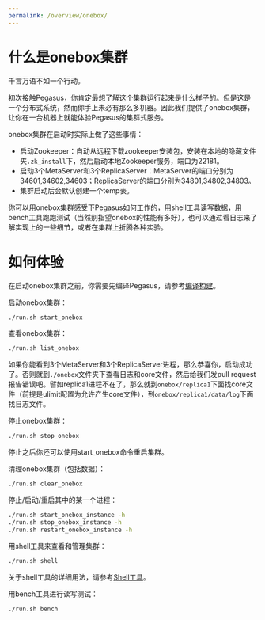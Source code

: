 ```yaml
---
permalink: /overview/onebox/
---
```


# 什么是onebox集群

千言万语不如一个行动。

初次接触Pegasus，你肯定最想了解这个集群运行起来是什么样子的。但是这是一个分布式系统，然而你手上未必有那么多机器。因此我们提供了onebox集群，让你在一台机器上就能体验Pegasus的集群式服务。

onebox集群在启动时实际上做了这些事情：
* 启动Zookeeper：自动从远程下载zookeeper安装包，安装在本地的隐藏文件夹```.zk_install```下，然后启动本地Zookeeper服务，端口为22181。
* 启动3个MetaServer和3个ReplicaServer：MetaServer的端口分别为34601,34602,34603；ReplicaServer的端口分别为34801,34802,34803。
* 集群启动后会默认创建一个temp表。

你可以用onebox集群感受下Pegasus如何工作的，用shell工具读写数据，用bench工具跑跑测试（当然别指望onebox的性能有多好），也可以通过看日志来了解实现上的一些细节，或者在集群上折腾各种实验。

# 如何体验

在启动onebox集群之前，你需要先编译Pegasus，请参考[编译构建](docs/build/compile-from-source/)。

启动onebox集群：
```bash
./run.sh start_onebox
```

查看onebox集群：
```bash
./run.sh list_onebox
```
如果你能看到3个MetaServer和3个ReplicaServer进程，那么恭喜你，启动成功了。否则就到```./onebox```文件夹下查看日志和core文件，然后给我们发pull request报告错误吧。譬如replica1进程不在了，那么就到```onebox/replica1```下面找core文件（前提是ulimit配置为允许产生core文件），到```onebox/replica1/data/log```下面找日志文件。

停止onebox集群：
```bash
./run.sh stop_onebox
```
停止之后你还可以使用start_onebox命令重启集群。

清理onebox集群（包括数据）：
```bash
./run.sh clear_onebox
```

停止/启动/重启其中的某一个进程：
```bash
./run.sh start_onebox_instance -h
./run.sh stop_onebox_instance -h
./run.sh restart_onebox_instance -h
```

用shell工具来查看和管理集群：
```bash
./run.sh shell
```
关于shell工具的详细用法，请参考[Shell工具](shell)。

用bench工具进行读写测试：
```bash
./run.sh bench
```
